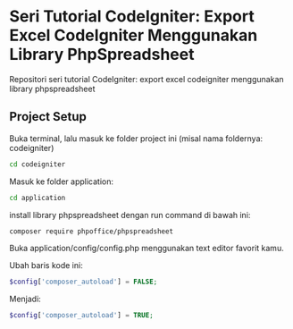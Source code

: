 # Seri Tutorial CodeIgniter: Export Excel CodeIgniter Menggunakan Library PhpSpreadsheet
Repositori seri tutorial CodeIgniter: export excel codeigniter menggunakan library phpspreadsheet


## Project Setup
Buka terminal, lalu masuk ke folder project ini (misal nama foldernya: codeigniter)
```sh
cd codeigniter
```

Masuk ke folder application:


```sh
cd application
```

install library phpspreadsheet dengan run command di bawah ini:

```sh
composer require phpoffice/phpspreadsheet
```

Buka application/config/config.php menggunakan text editor favorit kamu.

Ubah baris kode ini:

```php
$config['composer_autoload'] = FALSE;
```
Menjadi:
```php
$config['composer_autoload'] = TRUE;
```
